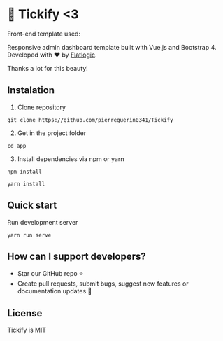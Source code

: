# 🚀 Tickify <3 


Front-end template used: 

Responsive admin dashboard template built with Vue.js and Bootstrap 4. Developed with ❤️ by [Flatlogic](https://flatlogic.com/).

Thanks a lot for this beauty!

## Instalation 

1. Clone repository
```shell
git clone https://github.com/pierreguerin0341/Tickify
```
2. Get in the project folder
```shell
cd app
```
3. Install dependencies via npm or yarn
```shell
npm install
```
```shell
yarn install
```

## Quick start
Run development server
```shell
yarn run serve
```

## How can I support developers?
- Star our GitHub repo :star:
- Create pull requests, submit bugs, suggest new features or documentation updates :wrench:

## License

Tickify is MIT
